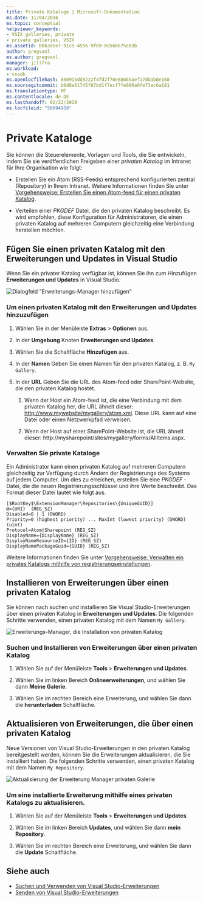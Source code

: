 ```yaml
---
title: Private Kataloge | Microsoft-Dokumentation
ms.date: 11/04/2016
ms.topic: conceptual
helpviewer_keywords:
- VSIX galleries, private
- private galleries, VSIX
ms.assetid: b6b3dee7-91c5-4556-9f69-0d56b675e83b
author: gregvanl
ms.author: gregvanl
manager: jillfra
ms.workload:
- vssdk
ms.openlocfilehash: 660915dd9222f4fd2f70e88665aef17dbab8e168
ms.sourcegitcommit: b0d8e61745f67bd1f7ecf7fe080a0fe73ac6a181
ms.translationtype: MT
ms.contentlocale: de-DE
ms.lasthandoff: 02/22/2019
ms.locfileid: "56694958"
---
```

# <a name="private-galleries"></a>Private Kataloge
Sie können die Steuerelemente, Vorlagen und Tools, die Sie entwickeln, indem Sie sie veröffentlichen Freigeben einer *privaten Katalog* im Intranet für Ihre Organisation wie folgt:

-   Erstellen Sie ein Atom (RSS-Feeds) entsprechend konfigurierten zentral (Repository) in Ihrem Intranet. Weitere Informationen finden Sie unter [Vorgehensweise: Erstellen Sie einen Atom-feed für einen privaten Katalog](../extensibility/how-to-create-an-atom-feed-for-a-private-gallery.md).

-   Verteilen einer *PKGDEF* Datei, die den privaten Katalog beschreibt. Es wird empfohlen, diese Konfiguration für Administratoren, die einen privaten Katalog auf mehreren Computern gleichzeitig eine Verbindung herstellen möchten.

## <a name="add-a-private-gallery-to-extensions-and-updates-in-visual-studio"></a>Fügen Sie einen privaten Katalog mit den Erweiterungen und Updates in Visual Studio
 Wenn Sie ein privater Katalog verfügbar ist, können Sie ihn zum Hinzufügen **Erweiterungen und Updates** in Visual Studio.

 ![Dialogfeld "Erweiterungs-Manager hinzufügen"](../extensibility/media/em_adddialog.png "EM_AddDialog")

### <a name="to-add-a-private-gallery-to-extensions-and-updates"></a>Um einen privaten Katalog mit den Erweiterungen und Updates hinzuzufügen

1.  Wählen Sie in der Menüleiste **Extras** > **Optionen** aus.

2.  In der **Umgebung** Knoten **Erweiterungen und Updates**.

3.  Wählen Sie die Schaltfläche **Hinzufügen** aus.

4.  In der **Namen** Geben Sie einen Namen für den privaten Katalog, z. B. `My Gallery`.

5.  In der **URL** Geben Sie die URL des Atom-feed oder SharePoint-Website, die den privaten Katalog hostet.

    1.  Wenn der Host ein Atom-feed ist, die eine Verbindung mit dem privaten Katalog her, die URL ähnelt dieser: http://www.mywebsite/mygallery/atom.xml.  Diese URL kann auf eine Datei oder einen Netzwerkpfad verweisen.

    2.  Wenn der Host auf einer SharePoint-Website ist, die URL ähnelt dieser: http://mysharepoint/sites/mygallery/forms/AllItems.aspx.

### <a name="manage-private-galleries"></a>Verwalten Sie private Kataloge
 Ein Administrator kann einen privaten Katalog auf mehreren Computern gleichzeitig zur Verfügung durch Ändern der Registrierungs des Systems auf jedem Computer. Um dies zu erreichen, erstellen Sie eine *PKGDEF* -Datei, die die neuen Registrierungsschlüssel und ihre Werte beschreibt.  Das Format dieser Datei lautet wie folgt aus.

```
[$RootKey$\ExtensionManager\Repositories\{UniqueGUID}]
@={URI}  (REG_SZ)
Disabled=0 | 1 (DWORD)
Priority=0 (highest priority) ... MaxInt (lowest priority) (DWORD) (uint)
Protocol=Atom|Sharepoint (REG_SZ)
DisplayName={DisplayName} (REG_SZ)
DisplayNameResourceID={ID} (REG_SZ)
DisplayNamePackageGuid={GUID} (REG_SZ)

```

 Weitere Informationen finden Sie unter [Vorgehensweise: Verwalten ein privates Katalogs mithilfe von registrierungseinstellungen](../extensibility/how-to-manage-a-private-gallery-by-using-registry-settings.md).

## <a name="install-extensions-from-a-private-gallery"></a>Installieren von Erweiterungen über einen privaten Katalog
 Sie können nach suchen und installieren Sie Visual Studio-Erweiterungen über einen privaten Katalog in **Erweiterungen und Updates**. Die folgenden Schritte verwenden, einen privaten Katalog mit dem Namen `My Gallery`.

 ![Erweiterungs-Manager, die Installation von privaten Katalog](../extensibility/media/em_.png "EM_")

### <a name="to-search-for-and-install-extensions-from-a-private-gallery"></a>Suchen und Installieren von Erweiterungen über einen privaten Katalog

1.  Wählen Sie auf der Menüleiste **Tools** > **Erweiterungen und Updates**.

2.  Wählen Sie im linken Bereich **Onlineerweiterungen**, und wählen Sie dann **Meine Galerie**.

3.  Wählen Sie im rechten Bereich eine Erweiterung, und wählen Sie dann die **herunterladen** Schaltfläche.

## <a name="update-extensions-from-a-private-gallery"></a>Aktualisieren von Erweiterungen, die über einen privaten Katalog
 Neue Versionen von Visual Studio-Erweiterungen in den privaten Katalog bereitgestellt werden, können Sie die Erweiterungen aktualisieren, die Sie installiert haben. Die folgenden Schritte verwenden, einen privaten Katalog mit dem Namen `My Repository`.

 ![Aktualisierung der Erweiterung Manager privaten Galerie](../extensibility/media/em_update.png "EM_Update")

### <a name="to-update-an-installed-extension-from-a-private-gallery"></a>Um eine installierte Erweiterung mithilfe eines privaten Katalogs zu aktualisieren.

1.  Wählen Sie auf der Menüleiste **Tools** > **Erweiterungen und Updates**.

2.  Wählen Sie im linken Bereich **Updates**, und wählen Sie dann **mein Repository**.

3.  Wählen Sie im rechten Bereich eine Erweiterung, und wählen Sie dann die **Update** Schaltfläche.

## <a name="see-also"></a>Siehe auch
- [Suchen und Verwenden von Visual Studio-Erweiterungen](../ide/finding-and-using-visual-studio-extensions.md)
- [Senden von Visual Studio-Erweiterungen](../extensibility/shipping-visual-studio-extensions.md)